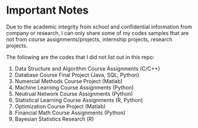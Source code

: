 # Important Notes

Due to the academic integrity from school and confidential information from company or research, I can only share some of my codes samples that are not from course assignments/projects, internship projects, research projects.

The following are the codes that I did not list out in this repo:


1. Data Structure and Algorithm Course Assignments (C/C++)
2. Database Course Final Project (Java, SQL, Python)
3. Numercial Methods Course Project (Matlab)
4. Machine Learning Course Assignments (Python)
5. Neutrual Network Course Assignments (Python)
6. Statistical Learning Course Assignments (R, Python)
7. Optimization Course Project (Matlab)
8. Financial Math Course Assignments (Python)
9. Bayesian Statistics Research (R)


